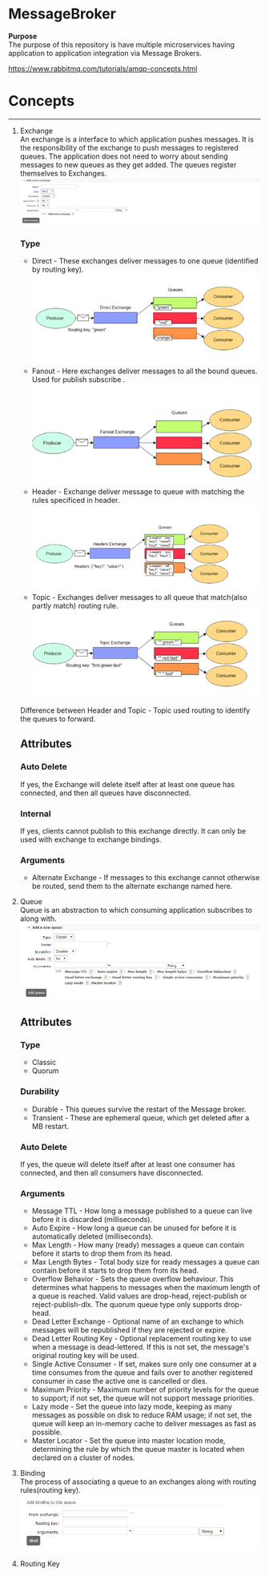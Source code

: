# MessageBroker
**Purpose**  
The purpose of this repository is have multiple microservices having application to application integration via Message Brokers. 

https://www.rabbitmq.com/tutorials/amqp-concepts.html
# Concepts
----------
1. Exchange  
   An exchange is a interface to which application pushes messages. It is the responsibility of the exchange to push messages to registered queues. 
   The application does not need to worry about sending messages to new queues as they get added. The queues register themselves to Exchanges.  
   ![](images/Exchange.PNG)  
   ### Type ###
   - Direct - These exchanges deliver messages to one queue (identified by routing key).  
   ![Screenshot](images/Direct.PNG)  
   - Fanout - Here exchanges deliver messages to all the bound queues. Used for publish subscribe .  
    ![Screenshot](images/Fanout.PNG)
   - Header - Exchange deliver message to queue with matching the rules specificed in header.  
       ![Screenshot](images/Headers.PNG)
   - Topic - Exchanges deliver messages to all queue that match(also partly match) routing rule.  
    ![Screenshot](images/Topic.PNG)

   Difference between Header and Topic - Topic used routing to identify the queues to forward.  
   ## Attributes ##
   ### Auto Delete ### 
   If yes, the Exchange will delete itself after at least one queue has connected, and then all queues have disconnected.  
   ### Internal ###
   If yes, clients cannot publish to this exchange directly. It can only be used with exchange to exchange bindings.  
   ### Arguments ###
   - Alternate Exchange - If messages to this exchange cannot otherwise be routed, send them to the alternate exchange named here.
     
2. Queue  
   Queue is an abstraction to which consuming application subscribes to along with.  
   ![Screenshot](images/Queue.PNG)  
      
    ## Attributes ##  
    ### Type ###
    - Classic
    - Quorum  
      
    ### Durability ###  
    - Durable - This queues survive the restart of the Message broker. 
    - Transient - These are ephemeral queue, which get deleted after a MB restart.  
    ### Auto Delete ###  
    If yes, the queue will delete itself after at least one consumer has connected, and then all consumers have disconnected.  
    ### Arguments ####
    - Message TTL - How long a message published to a queue can live before it is discarded (milliseconds).
    - Auto Expire - How long a queue can be unused for before it is automatically deleted (milliseconds).
    - Max Length  - How many (ready) messages a queue can contain before it starts to drop them from its head.
    - Max Length Bytes - Total body size for ready messages a queue can contain before it starts to drop them from its head.
    - Overflow Behavior - Sets the queue overflow behaviour. This determines what happens to messages when the maximum length of a queue is reached. Valid values are drop-head, reject-publish or reject-publish-dlx. The quorum queue type only supports drop-head.
    - Dead Letter Exchange - Optional name of an exchange to which messages will be republished if they are rejected or expire.
    - Dead Letter Routing Key - Optional replacement routing key to use when a message is dead-lettered. If this is not set, the message's original routing key will be used.
    - Single Active Consumer - If set, makes sure only one consumer at a time consumes from the queue and fails over to another registered consumer in case the active one is cancelled or dies.
    - Maximum Priority - Maximum number of priority levels for the queue to support; if not set, the queue will not support message priorities.
    - Lazy mode - Set the queue into lazy mode, keeping as many messages as possible on disk to reduce RAM usage; if not set, the queue will keep an in-memory cache to deliver messages as fast as possible.
    - Master Locator - Set the queue into master location mode, determining the rule by which the queue master is located when declared on a cluster of nodes.
   
3. Binding  
    The process of associating a queue to an exchanges along with routing rules(routing key).  
    ![Screenshot](images/Binding.PNG)

4. Routing Key




